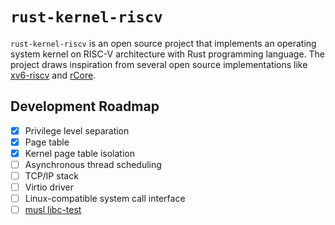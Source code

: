 # `rust-kernel-riscv`

`rust-kernel-riscv` is an open source project that implements an operating system kernel on RISC-V architecture with Rust programming language. The project draws inspiration from several open source implementations like [xv6-riscv](https://github.com/mit-pdos/xv6-riscv) and [rCore](https://github.com/rcore-os/rCore).

## Development Roadmap

- [x] Privilege level separation
- [x] Page table
- [x] Kernel page table isolation
- [ ] Asynchronous thread scheduling
- [ ] TCP/IP stack
- [ ] Virtio driver
- [ ] Linux-compatible system call interface
- [ ] [musl libc-test](https://wiki.musl-libc.org/libc-test.html)
